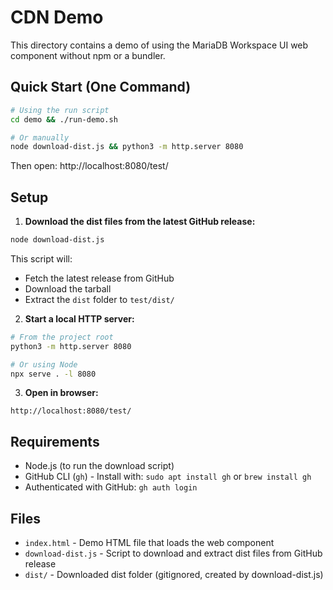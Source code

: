 # CDN Demo

This directory contains a demo of using the MariaDB Workspace UI web component without npm or a bundler.

## Quick Start (One Command)

```bash
# Using the run script
cd demo && ./run-demo.sh

# Or manually
node download-dist.js && python3 -m http.server 8080
```

Then open: http://localhost:8080/test/

## Setup

1. **Download the dist files from the latest GitHub release:**

```bash
node download-dist.js
```

This script will:

- Fetch the latest release from GitHub
- Download the tarball
- Extract the `dist` folder to `test/dist/`

2. **Start a local HTTP server:**

```bash
# From the project root
python3 -m http.server 8080

# Or using Node
npx serve . -l 8080
```

3. **Open in browser:**

```
http://localhost:8080/test/
```

## Requirements

- Node.js (to run the download script)
- GitHub CLI (`gh`) - Install with: `sudo apt install gh` or `brew install gh`
- Authenticated with GitHub: `gh auth login`

## Files

- `index.html` - Demo HTML file that loads the web component
- `download-dist.js` - Script to download and extract dist files from GitHub release
- `dist/` - Downloaded dist folder (gitignored, created by download-dist.js)
